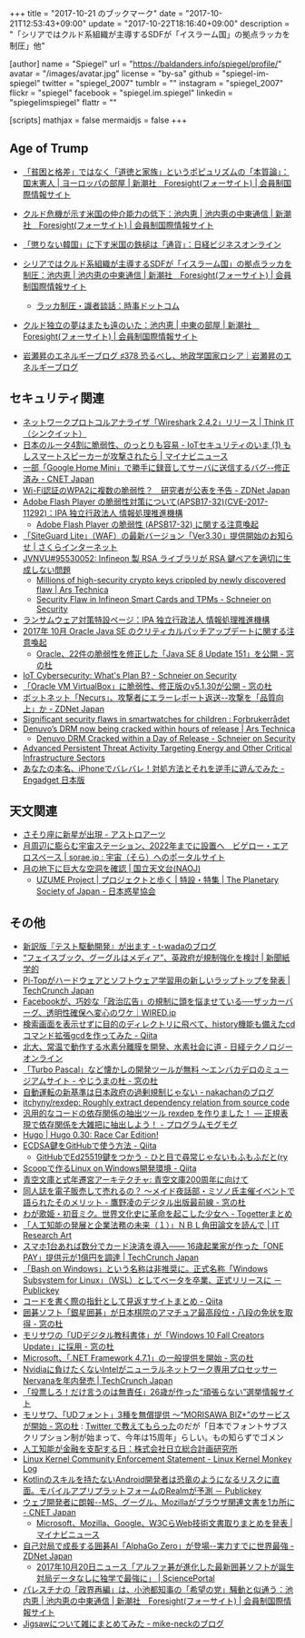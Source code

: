 +++
title = "2017-10-21 のブックマーク"
date =  "2017-10-21T12:53:43+09:00"
update =  "2017-10-22T18:16:40+09:00"
description = "「シリアではクルド系組織が主導するSDFが「イスラーム国」の拠点ラッカを制圧」他"

[author]
name      = "Spiegel"
url       = "https://baldanders.info/spiegel/profile/"
avatar    = "/images/avatar.jpg"
license   = "by-sa"
github    = "spiegel-im-spiegel"
twitter   = "spiegel_2007"
tumblr    = ""
instagram = "spiegel_2007"
flickr    = "spiegel"
facebook  = "spiegel.im.spiegel"
linkedin  = "spiegelimspiegel"
flattr    = ""

[scripts]
  mathjax = false
  mermaidjs = false
+++

## Age of Trump

- [「貧困と格差」ではなく「道徳と家族」というポピュリズムの「本質論」：国末憲人 | ヨーロッパの部屋 | 新潮社　Foresight(フォーサイト) | 会員制国際情報サイト](http://www.fsight.jp/articles/-/42889)
- [クルド危機が示す米国の仲介能力の低下：池内恵 | 池内恵の中東通信 | 新潮社　Foresight(フォーサイト) | 会員制国際情報サイト](http://www.fsight.jp/articles/-/42893)
- [「懲りない韓国」に下す米国の鉄槌は「通貨」：日経ビジネスオンライン](http://business.nikkeibp.co.jp/atcl/report/15/226331/101700133/)

- [シリアではクルド系組織が主導するSDFが「イスラーム国」の拠点ラッカを制圧：池内恵 | 池内恵の中東通信 | 新潮社　Foresight(フォーサイト) | 会員制国際情報サイト](http://www.fsight.jp/articles/-/42907)
    - [ラッカ制圧・識者談話：時事ドットコム](https://www.jiji.com/jc/article?k=2017101800816)
- [クルド独立の夢はまたも遠のいた：池内恵 | 中東の部屋 | 新潮社　Foresight(フォーサイト) | 会員制国際情報サイト](http://www.fsight.jp/articles/-/42906)
- [岩瀬昇のエネルギーブログ ♯378 恐るべし、地政学国家ロシア｜岩瀬昇のエネルギーブログ](https://ameblo.jp/nobbypapa/entry-12321364520.html)

## セキュリティ関連

- [ネットワークプロトコルアナライザ「Wireshark 2.4.2」リリース | Think IT（シンクイット）](https://thinkit.co.jp/news/bn/12824)
- [日本のルータ4割に脆弱性、のっとりも容易 - IoTセキュリティのいま (1) もしスマートスピーカーが攻撃されたら | マイナビニュース](http://news.mynavi.jp/articles/2017/10/15/iot/)
- [一部「Google Home Mini」で勝手に録音してサーバに送信するバグ--修正済み - CNET Japan](https://japan.cnet.com/article/35108585/)
- [Wi-Fi認証のWPA2に複数の脆弱性？　研究者が公表を予告 - ZDNet Japan](https://japan.zdnet.com/article/35108828/)
- [Adobe Flash Player の脆弱性対策について(APSB17-32)(CVE-2017-11292)：IPA 独立行政法人 情報処理推進機構](https://www.ipa.go.jp/security/ciadr/vul/20171017-adobeflashplayer.html)
    - [Adobe Flash Player の脆弱性 (APSB17-32) に関する注意喚起](https://www.jpcert.or.jp/at/2017/at170040.html)
- [「SiteGuard Lite」（WAF）の最新バージョン「Ver3.30」提供開始のお知らせ | さくらインターネット](https://www.sakura.ad.jp/news/sakurainfo/newsentry.php?id=1740)
- [JVNVU#95530052: Infineon 製 RSA ライブラリが RSA 鍵ペアを適切に生成しない問題](http://jvn.jp/vu/JVNVU95530052/)
    - [Millions of high-security crypto keys crippled by newly discovered flaw | Ars Technica](https://arstechnica.com/information-technology/2017/10/crypto-failure-cripples-millions-of-high-security-keys-750k-estonian-ids/)
    - [Security Flaw in Infineon Smart Cards and TPMs - Schneier on Security](https://www.schneier.com/blog/archives/2017/10/security_flaw_i_1.html)
- [ランサムウェア対策特設ページ：IPA 独立行政法人 情報処理推進機構](https://www.ipa.go.jp/security/anshin/ransom_tokusetsu.html)
- [2017年 10月 Oracle Java SE のクリティカルパッチアップデートに関する注意喚起](https://www.jpcert.or.jp/at/2017/at170041.html)
    - [Oracle、22件の脆弱性を修正した「Java SE 8 Update 151」を公開 - 窓の杜](https://forest.watch.impress.co.jp/docs/news/1086738.html)
- [IoT Cybersecurity: What's Plan B? - Schneier on Security](https://www.schneier.com/blog/archives/2017/10/iot_cybersecuri.html)
- [「Oracle VM VirtualBox」に脆弱性、修正版のv5.1.30が公開 - 窓の杜](https://forest.watch.impress.co.jp/docs/news/1086742.html)
- [ボットネット「Necurs」、攻撃者にエラーレポート返送--攻撃を「品質向上」か - ZDNet Japan](https://japan.zdnet.com/article/35109036/)
- [Significant security flaws in smartwatches for children : Forbrukerrådet](https://www.forbrukerradet.no/side/significant-security-flaws-in-smartwatches-for-children)
- [Denuvo’s DRM now being cracked within hours of release | Ars Technica](https://arstechnica.com/gaming/2017/10/denuvos-drm-ins-now-being-cracked-within-hours-of-release/)
    - [Denuvo DRM Cracked within a Day of Release - Schneier on Security](https://www.schneier.com/blog/archives/2017/10/denuvo_drm_crac.html)
- [Advanced Persistent Threat Activity Targeting Energy and Other Critical Infrastructure Sectors](https://www.us-cert.gov/ncas/alerts/TA17-293A)
- [あなたの本名、iPhoneでバレバレ！対処方法とそれを逆手に遊んでみた - Engadget 日本版](http://japanese.engadget.com/2017/08/30/iphone/)

## 天文関連

- [さそり座に新星が出現 - アストロアーツ](http://www.astroarts.co.jp/article/hl/a/9451_nova_sco)
- [月周辺に膨らむ宇宙ステーション、2022年までに設置へ　ビゲロー・エアロスペース | sorae.jp : 宇宙（そら）へのポータルサイト](http://sorae.jp/030201/2017_10_18_bi.html)
- [月の地下に巨大な空洞を確認 | 国立天文台(NAOJ)](https://www.nao.ac.jp/news/science/2017/20171019-rise.html)
    - [UZUME Project | プロジェクトと歩く | 特設・特集 | The Planetary Society of Japan - 日本惑星協会](http://planetary.jp/future_mission/UZUME/)

## その他

- [新訳版『テスト駆動開発』が出ます - t-wadaのブログ](http://t-wada.hatenablog.jp/entry/tddbook)
- [“フェイスブック、グーグルはメディア”、英政府が規制強化を検討 | 新聞紙学的](https://kaztaira.wordpress.com/2017/10/14/%e3%83%95%e3%82%a7%e3%82%a4%e3%82%b9%e3%83%96%e3%83%83%e3%82%af%e3%80%81%e3%82%b0%e3%83%bc%e3%82%b0%e3%83%ab%e3%81%af%e3%83%a1%e3%83%87%e3%82%a3%e3%82%a2%e3%80%81%e8%8b%b1%e6%94%bf%e5%ba%9c/)
- [Pi-Topがハードウェアとソフトウェア学習用の新しいラップトップを発表 | TechCrunch Japan](http://jp.techcrunch.com/2017/10/14/20171013pi-top-outs-a-new-laptop-for-budding-coders-and-hardware-hackers/)
- [Facebookが、巧妙な「政治広告」の規制に頭を悩ませている──ザッカーバーグ、透明性確保へ変心のワケ｜WIRED.jp](https://wired.jp/2017/10/14/facebook-political-ads/)
- [検索画面を表示せずに目的のディレクトリに飛べて、history機能も備えたcdコマンド拡張gcdを作ってみた - Qiita](https://qiita.com/aimof/items/4c547277b22113949aad)
- [北大、常温で動作する水素分離膜を開発、水素社会に道 - 日経テクノロジーオンライン](http://techon.nikkeibp.co.jp/atcl/news/16/101309528/?rt=nocnt)
- [「Turbo Pascal」など懐かしの開発ツールが無料 ～エンバカデロのミュージアムサイト - やじうまの杜 - 窓の杜](http://forest.watch.impress.co.jp/docs/serial/yajiuma/1086042.html)
- [自動運転の新基準は日本政府の過剰規制じゃない - nakachanのブログ](http://nakachan.hatenablog.jp/entry/2017/10/14/063505)
- [itchyny/rexdep: Roughly extract dependency relation from source code](https://github.com/itchyny/rexdep)
- [汎用的なコードの依存関係の抽出ツール rexdep を作りました！ ― 正規表現で依存関係を大雑把に抽出しよう！ - プログラムモグモグ](http://itchyny.hatenablog.com/entry/2015/11/19/100000)
- [Hugo | Hugo 0.30: Race Car Edition!](https://gohugo.io/news/0.30-relnotes/)
- [ECDSA鍵をGitHubで使う方法 - Qiita](https://qiita.com/darai0512/items/c7b47d1b3fe06c4dea7d)
    - [GitHubでEd25519鍵をつかう - ひと目で尋常じゃないもふもふだと(ry](http://jnst.hateblo.jp/entry/2014/12/15/200542)
- [Scoopで作るLinux on Windows開発環境 - Qiita](https://qiita.com/dozo/items/a6f63aa1b03d1773b8ec)
- [青空文庫と式年遷宮アーキテクチャ: 青空文庫200周年に向けて](https://www.slideshare.net/takahashim/aozora20th-2017)
- [同人誌を電子販売して売れるの？ ～メイド夜話部・ミソノ氏主催イベントで語られたそのメリット - 鷹野凌のデジタル出版最前線 - 窓の杜](http://forest.watch.impress.co.jp/docs/bookwatch/digipub/1086371.html)
- [わが歌姫・初音ミク。世界文化史に革命を起こした少女へ - Togetterまとめ](https://togetter.com/li/1152206)
- [「人工知能の発展と企業法務の未来（１）」ＮＢＬ角田論文を読んで | IT Research Art](http://www.itresearchart.biz/?p=989)
- [スマホ1台あれば数分でカード決済を導入―― 16歳起業家が作った「ONE PAY」提供元が1億円を調達 | TechCrunch Japan](http://jp.techcrunch.com/2017/10/17/onepay-fundraising/)
- [「Bash on Windows」という名称は非推奨に。正式名称「Windows Subsystem for Linux」（WSL）としてベータを卒業、正式リリースに － Publickey](http://www.publickey1.jp/blog/17/bash_on_windowswindows_subsystem_for_linuxwsl.html)
- [コードを書く際の指針として見返すサイトまとめ - Qiita](https://qiita.com/kenichi_cc/items/c3ecca7b7d5fc5c6bf2e)
- [囲碁ソフト「銀星囲碁」が日本棋院のアマチュア最高段位・八段の免状を取得 - 窓の杜](https://forest.watch.impress.co.jp/docs/news/1086488.html)
- [モリサワの「UDデジタル教科書体」が「Windows 10 Fall Creators Update」に採用 - 窓の杜](https://forest.watch.impress.co.jp/docs/news/1086484.html)
- [Microsoft、「.NET Framework 4.7.1」の一般提供を開始 - 窓の杜](https://forest.watch.impress.co.jp/docs/news/1086812.html)
- [Nvidiaに負けたくないIntelがニューラルネットワーク専用プロセッサーNervanaを年内発売 | TechCrunch Japan](http://jp.techcrunch.com/2017/10/18/20171017intel-to-ship-new-nervana-neural-network-processor-by-end-of-2017/)
- [「投票しろ！だけ言うのは無責任」26歳が作った“頑張らない”選挙情報サイト](https://www.buzzfeed.com/jp/harunayamazaki/japan-choice)
- [モリサワ、「UDフォント」3種を無償提供 ～“MORISAWA BIZ+”のサービスが開始 - 窓の杜](https://forest.watch.impress.co.jp/docs/news/1086785.html) : [Twitter で教えてもらった](https://twitter.com/o_tamon/status/920548458028605443)のだが「日本でフォントサブスクリプション制が始まって、今年は15周年」らしい。もの知らずでゴメン
- [人工知能が金融を支配する日：株式会社日立総合計画研究所](http://www.hitachi-hri.com/bookreview/b121.html)
- [Linux Kernel Community Enforcement Statement - Linux Kernel Monkey Log](http://kroah.com/log/blog/2017/10/16/linux-kernel-community-enforcement-statement/)
- [Kotlinのスキルを持たないAndroid開発者は恐竜のようになるリスクに直面。モバイルアプリプラットフォームのRealmが予測 － Publickey](http://www.publickey1.jp/blog/17/kotlinandroidrealm.html)
- [ウェブ開発者に朗報--MS、グーグル、Mozillaがブラウザ関連文書を1カ所に - CNET Japan](https://japan.cnet.com/article/35109075/)
    - [Microsoft、Mozilla、Google、W3CらWeb技術文書取りまとめを発表 | マイナビニュース](http://news.mynavi.jp/news/2017/10/20/053/) 
- [自己対局で成長する囲碁AI「AlphaGo Zero」が登場--実力すでに世界最強 - ZDNet Japan](https://japan.zdnet.com/article/35109021/)
    - [2017年10月20日ニュース「アルファ碁が進化した最新囲碁ソフトが誕生 対局データなしに独学で最強に」 | SciencePortal](http://scienceportal.jst.go.jp/news/newsflash_review/newsflash/2017/10/20171020_01.html)
- [パレスチナの「政界再編」は、小池都知事の「希望の党」騒動と似通う：池内恵 | 池内恵の中東通信 | 新潮社　Foresight(フォーサイト) | 会員制国際情報サイト](http://www.fsight.jp/articles/-/42822)
- [Jigsawについて雑にまとめてみた - mike-neckのブログ](http://mike-neck.hatenadiary.com/entry/2015/11/21/214231)
